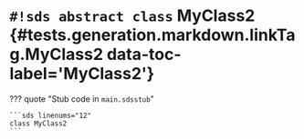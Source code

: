 # `#!sds abstract class` MyClass2 {#tests.generation.markdown.linkTag.MyClass2 data-toc-label='MyClass2'}

??? quote "Stub code in `main.sdsstub`"

    ```sds linenums="12"
    class MyClass2
    ```

